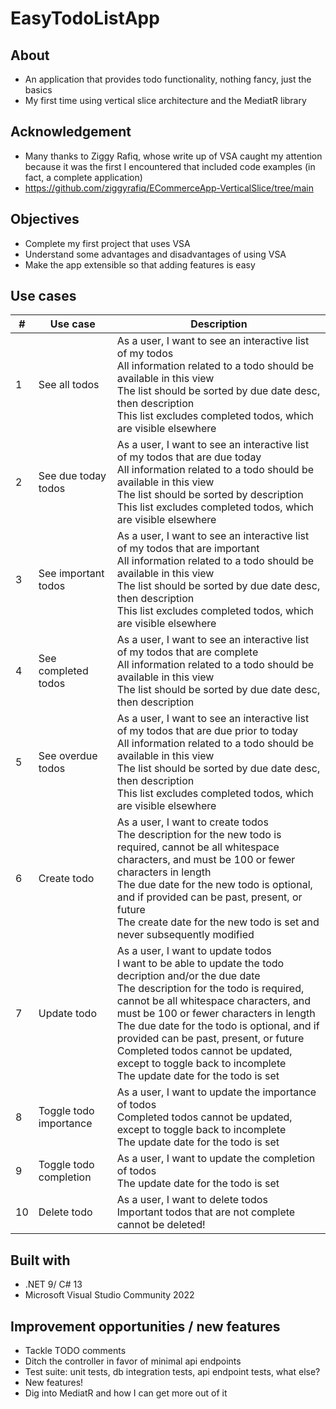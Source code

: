 
# EasyTodoListApp
## About
+ An application that provides todo functionality, nothing fancy, just the basics
+ My first time using vertical slice architecture and the MediatR library
## Acknowledgement
+ Many thanks to Ziggy Rafiq, whose write up of VSA caught my attention because it was the first I encountered that included code examples (in fact, a complete application)
+ https://github.com/ziggyrafiq/ECommerceApp-VerticalSlice/tree/main
## Objectives
+ Complete my first project that uses VSA
+ Understand some advantages and disadvantages of using VSA
+ Make the app extensible so that adding features is easy
## Use cases
|#|Use case|Description|
|-|-|-|
|1|See all todos|As a user, I want to see an interactive list of my todos<br />All information related to a todo should be available in this view<br />The list should be sorted by due date desc, then description<br />This list excludes completed todos, which are visible elsewhere|
|2|See due today todos|As a user, I want to see an interactive list of my todos that are due today<br />All information related to a todo should be available in this view<br />The list should be sorted by description<br />This list excludes completed todos, which are visible elsewhere|
|3|See important todos|As a user, I want to see an interactive list of my todos that are important<br />All information related to a todo should be available in this view<br />The list should be sorted by due date desc, then description<br />This list excludes completed todos, which are visible elsewhere|
|4|See completed todos|As a user, I want to see an interactive list of my todos that are complete<br />All information related to a todo should be available in this view<br />The list should be sorted by due date desc, then description|
|5|See overdue todos|As a user, I want to see an interactive list of my todos that are due prior to today<br />All information related to a todo should be available in this view<br />The list should be sorted by due date desc, then description<br />This list excludes completed todos, which are visible elsewhere|
|6|Create todo|As a user, I want to create todos<br />The description for the new todo is required, cannot be all whitespace characters, and must be 100 or fewer characters in length<br />The due date for the new todo is optional, and if provided can be past, present, or future<br />The create date for the new todo is set and never subsequently modified|
|7|Update todo|As a user, I want to update todos<br />I want to be able to update the todo decription and/or the due date<br />The description for the todo is required, cannot be all whitespace characters, and must be 100 or fewer characters in length<br />The due date for the todo is optional, and if provided can be past, present, or future<br />Completed todos cannot be updated, except to toggle back to incomplete<br />The update date for the todo is set |
|8|Toggle todo importance|As a user, I want to update the importance of todos<br />Completed todos cannot be updated, except to toggle back to incomplete<br />The update date for the todo is set|
|9|Toggle todo completion|As a user, I want to update the completion of todos<br />The update date for the todo is set|
|10|Delete todo|As a user, I want to delete todos<br />Important todos that are not complete cannot be deleted!|
## Built with
+ .NET 9/ C# 13
+ Microsoft Visual Studio Community 2022
## Improvement opportunities / new features
+ Tackle TODO comments
+ Ditch the controller in favor of minimal api endpoints
+ Test suite: unit tests, db integration tests, api endpoint tests, what else?
+ New features!
+ Dig into MediatR and how I can get more out of it
